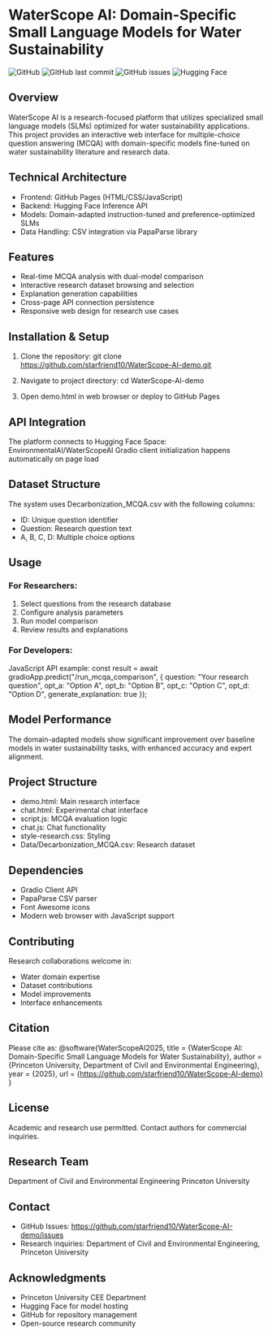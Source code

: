 # WaterScope AI: Domain-Specific Small Language Models for Water Sustainability

![GitHub](https://img.shields.io/github/license/starfriend10/WaterScope-AI-demo)
![GitHub last commit](https://img.shields.io/github/last-commit/starfriend10/WaterScope-AI-demo)
![GitHub issues](https://img.shields.io/github/issues/starfriend10/WaterScope-AI-demo)
![Hugging Face](https://img.shields.io/badge/Hugging%20Face-Space-blue)

## Overview
WaterScope AI is a research-focused platform that utilizes specialized small language models (SLMs) optimized for water sustainability applications. This project provides an interactive web interface for multiple-choice question answering (MCQA) with domain-specific models fine-tuned on water sustainability literature and research data.

## Technical Architecture
- Frontend: GitHub Pages (HTML/CSS/JavaScript)
- Backend: Hugging Face Inference API
- Models: Domain-adapted instruction-tuned and preference-optimized SLMs
- Data Handling: CSV integration via PapaParse library

## Features
- Real-time MCQA analysis with dual-model comparison
- Interactive research dataset browsing and selection
- Explanation generation capabilities
- Cross-page API connection persistence
- Responsive web design for research use cases

## Installation & Setup
1. Clone the repository:
git clone https://github.com/starfriend10/WaterScope-AI-demo.git

2. Navigate to project directory:
cd WaterScope-AI-demo

3. Open demo.html in web browser or deploy to GitHub Pages

## API Integration
The platform connects to Hugging Face Space: EnvironmentalAI/WaterScopeAI
Gradio client initialization happens automatically on page load

## Dataset Structure
The system uses Decarbonization_MCQA.csv with the following columns:
- ID: Unique question identifier
- Question: Research question text
- A, B, C, D: Multiple choice options

## Usage
### For Researchers:
1. Select questions from the research database
2. Configure analysis parameters
3. Run model comparison
4. Review results and explanations

### For Developers:
JavaScript API example:
const result = await gradioApp.predict("/run_mcqa_comparison", {
    question: "Your research question",
    opt_a: "Option A",
    opt_b: "Option B",
    opt_c: "Option C", 
    opt_d: "Option D",
    generate_explanation: true
});

## Model Performance
The domain-adapted models show significant improvement over baseline models in water sustainability tasks, with enhanced accuracy and expert alignment.

## Project Structure
- demo.html: Main research interface
- chat.html: Experimental chat interface  
- script.js: MCQA evaluation logic
- chat.js: Chat functionality
- style-research.css: Styling
- Data/Decarbonization_MCQA.csv: Research dataset

## Dependencies
- Gradio Client API
- PapaParse CSV parser
- Font Awesome icons
- Modern web browser with JavaScript support

## Contributing
Research collaborations welcome in:
- Water domain expertise
- Dataset contributions
- Model improvements
- Interface enhancements

## Citation
Please cite as:
@software{WaterScopeAI2025,
  title = {WaterScope AI: Domain-Specific Small Language Models for Water Sustainability},
  author = {Princeton University, Department of Civil and Environmental Engineering},
  year = {2025},
  url = {https://github.com/starfriend10/WaterScope-AI-demo}
}

## License
Academic and research use permitted. Contact authors for commercial inquiries.

## Research Team
Department of Civil and Environmental Engineering
Princeton University

## Contact
- GitHub Issues: https://github.com/starfriend10/WaterScope-AI-demo/issues
- Research inquiries: Department of Civil and Environmental Engineering, Princeton University

## Acknowledgments
- Princeton University CEE Department
- Hugging Face for model hosting
- GitHub for repository management
- Open-source research community
